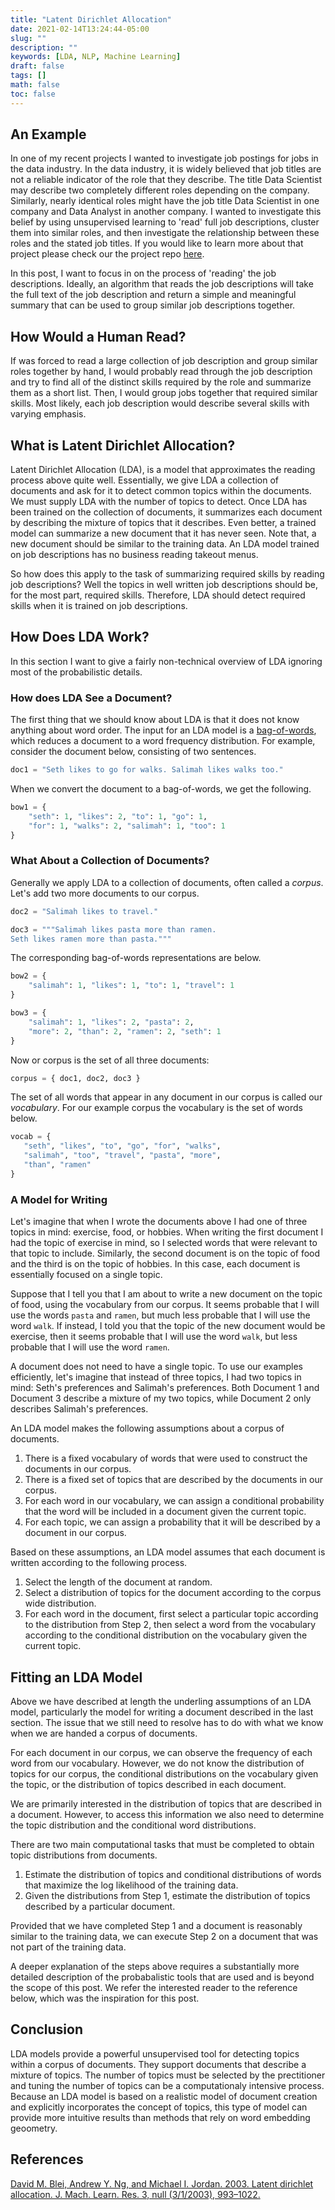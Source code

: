 ```yaml
---
title: "Latent Dirichlet Allocation"
date: 2021-02-14T13:24:44-05:00
slug: ""
description: ""
keywords: [LDA, NLP, Machine Learning]
draft: false
tags: []
math: false
toc: false
---
```

## An Example

In one of my recent projects I wanted to investigate job postings for jobs in the data industry.
In the data industry, it is widely believed that job titles are not a reliable indicator of the role that they describe. 
The title Data Scientist may describe two completely different roles depending on the company.
Similarly, nearly identical roles might have the job title Data Scientist in one company and Data Analyst in another company. 
I wanted to investigate this belief by using unsupervised learning to 'read' full job descriptions, cluster them into similar roles, and then investigate the relationship between these roles and the stated job titles.
If you would like to learn more about that project please check our the project repo [here](https://github.com/sethchart/DataJobs).

In this post, I want to focus in on the process of 'reading' the job descriptions.
Ideally, an algorithm that reads the job descriptions will take the full text of the job description and return a simple and meaningful summary that can be used to group similar job descriptions together.

## How Would a Human Read?

If was forced to read a large collection of job description and group similar roles together by hand, I would probably read through the job description and try to find all of the distinct skills required by the role and summarize them as a short list. Then, I would group jobs together that required similar skills.
Most likely, each job description would describe several skills with varying emphasis.

## What is Latent Dirichlet Allocation?

Latent Dirichlet Allocation (LDA), is a model that approximates the reading process above quite well.
Essentially, we give LDA a collection of documents and ask for it to detect common topics within the documents.
We must supply LDA with the number of topics to detect. 
Once LDA has been trained on the collection of documents, it summarizes each document by describing the mixture of topics that it describes. 
Even better, a trained model can summarize a new document that it has never seen.
Note that, a new document should be similar to the training data.
An LDA model trained on job descriptions has no business reading takeout menus. 

So how does this apply to the task of summarizing required skills by reading job descriptions?
Well the topics in well written job descriptions should be, for the most part, required skills. Therefore, LDA should detect required skills when it is trained on job descriptions. 

## How Does LDA Work?

In this section I want to give a fairly non-technical overview of LDA ignoring most of the probabilistic details. 

### How does LDA See a Document?

The first thing that we should know about LDA is that it does not know anything about word order.
The input for an LDA model is a [bag-of-words](https://en.wikipedia.org/wiki/Bag-of-words_model), which reduces a document to a word frequency distribution.
For example, consider the document below, consisting of two sentences.

```python
doc1 = "Seth likes to go for walks. Salimah likes walks too."
```
When we convert the document to a bag-of-words, we get the following.
```python
bow1 = { 
    "seth": 1, "likes": 2, "to": 1, "go": 1, 
    "for": 1, "walks": 2, "salimah": 1, "too": 1 
}

```
### What About a Collection of Documents?
Generally we apply LDA to a collection of documents, often called a _corpus_.
Let's add two more documents to our corpus.

```python
doc2 = "Salimah likes to travel."

doc3 = """Salimah likes pasta more than ramen.
Seth likes ramen more than pasta."""
```

The corresponding bag-of-words representations are below.
```python
bow2 = { 
    "salimah": 1, "likes": 1, "to": 1, "travel": 1
}

bow3 = { 
    "salimah": 1, "likes": 2, "pasta": 2, 
    "more": 2, "than": 2, "ramen": 2, "seth": 1
}
```
Now or corpus is the set of all three documents:
```python
corpus = { doc1, doc2, doc3 }
```

The set of all words that appear in any document in our corpus is called our _vocabulary_.
For our example corpus the vocabulary is the set of words below.

```python
vocab = {
   "seth", "likes", "to", "go", "for", "walks",
   "salimah", "too", "travel", "pasta", "more",
   "than", "ramen"
}
```

### A Model for Writing

Let's imagine that when I wrote the documents above I had one of three topics in mind: exercise, food, or hobbies.
When writing the first document I had the topic of exercise in mind, so I selected words that were relevant to that topic to include.
Similarly, the second document is on the topic of food and the third is on the topic of hobbies. 
In this case, each document is essentially focused on a single topic. 

Suppose that I tell you that I am about to write a new document on the topic of food, using the vocabulary from our corpus. 
It seems probable that I will use the words `pasta` and `ramen`, but much less probable that I will use the word `walk`. 
If instead, I told you that the topic of the new document would be exercise, then it seems probable that I will use the word `walk`, but less probable that I will use the word `ramen`.

A document does not need to have a single topic.
To use our examples efficiently, let's imagine that instead of three topics, I had two topics in mind: Seth's preferences and Salimah's preferences. 
Both Document 1 and Document 3 describe a mixture of my two topics, while Document 2 only describes Salimah's preferences.

An LDA model makes the following assumptions about a corpus of documents.

1. There is a fixed vocabulary of words that were used to construct the documents in our corpus.
2. There is a fixed set of topics that are described by the documents in our corpus.
3. For each word in our vocabulary, we can assign a conditional probability that the word will be included in a document given the current topic.
4. For each topic, we can assign a probability that it will be described by a document in our corpus. 

Based on these assumptions, an LDA model assumes that each document is written according to the following process.

1. Select the length of the document at random.
2. Select a distribution of topics for the document according to the corpus wide distribution.
3. For each word in the document, first select a particular topic according to the distribution from Step 2, then select a word from the vocabulary according to the conditional distribution on the vocabulary given the current topic.

## Fitting an LDA Model

Above we have described at length the underling assumptions of an LDA model, particularly the model for writing a document described in the last section. 
The issue that we still need to resolve has to do with what we know when we are handed a corpus of documents.

For each document in our corpus, we can observe the frequency of each word from our vocabulary. 
However, we do not know the distribution of topics for our corpus, the conditional distributions on the vocabulary given the topic, or the distribution of topics described in each document.

We are primarily interested in the distribution of topics that are described in a document. 
However, to access this information we also need to determine the topic distribution and the conditional word distributions.

There are two main computational tasks that must be completed to obtain topic distributions from documents.
1. Estimate the distribution of topics and conditional distributions of words that maximize the log likelihood of the training data.
2. Given the distributions from Step 1, estimate the distribution of topics described by a particular document.

Provided that we have completed Step 1 and a document is reasonably similar to the training data, we can execute Step 2 on a document that was not part of the training data. 

A deeper explanation of the steps above requires a substantially more detailed description of the probabalistic tools that are used and is beyond the scope of this post.
We refer the interested reader to the reference below, which was the inspiration for this post.

## Conclusion

LDA models provide a powerful unsupervised tool for detecting topics within a corpus of documents. 
They support documents that describe a mixture of topics.
The number of topics must be selected by the prectitioner and tuning the number of topics can be a computationaly intensive process. 
Because an LDA model is based on a realistic model of document creation and explicitly incorporates the concept of topics, this type of model can provide more intuitive results than methods that rely on word embedding geoometry.

## References
[David M. Blei, Andrew Y. Ng, and Michael I. Jordan. 2003. Latent dirichlet allocation. J. Mach. Learn. Res. 3, null (3/1/2003), 993–1022.](https://dl.acm.org/doi/pdf/10.5555/944919.944937)
